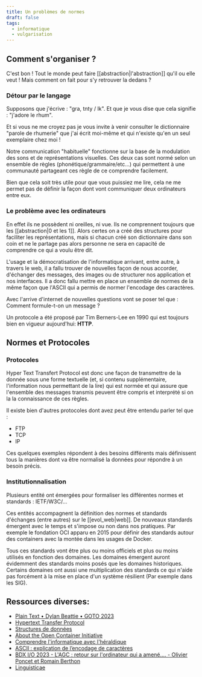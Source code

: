 ```yaml
---
title: Un problèmes de normes
draft: false
tags:
  - informatique
  - vulgarisation
---
```


## Comment s'organiser ?

C'est bon ! Tout le monde peut faire [[abstraction|l'abstraction]] qu'il ou elle veut !
Mais comment on fait pour s'y retrouver la dedans ?

### Détour par le langage

Supposons que j'écrive : "gra, tnty / lk".
Et que je vous dise que cela signifie : "j'adore le rhum".

Et si vous ne me croyez pas je vous invite à venir consulter le dictionnaire "parole de rhumerie" que j'ai écrit moi-même et qui n'existe qu'en un seul exemplaire chez moi !

Notre communication "habituelle" fonctionne sur la base de la modulation des sons et de représentations visuelles.
Ces deux cas sont normé selon un ensemble de règles (phonétique/grammaire/etc...) qui permettent à une communauté partageant ces règle de ce comprendre facilement.

Bien que cela soit très utile pour que vous puissiez me lire, cela ne me permet pas de définir la façon dont vont communiquer deux ordinateurs entre eux.

### Le problème avec les ordinateurs

En effet ils ne possèdent ni oreilles, ni vue. Ils ne comprennent toujours que les [[abstraction|0 et les 1]].
Alors certes on a créé des structures pour faciliter les représentations, mais si chacun créé son dictionnaire dans son coin et ne le partage pas alors personne ne sera en capacité de comprendre ce qui a voulu être dit.

L'usage et la démocratisation de l'informatique arrivant, entre autre, à travers le web, il a fallu trouver de nouvelles façon de nous accorder, d'échanger des messages, des images ou de structurer nos application et nos interfaces.
Il a donc fallu mettre en place un ensemble de normes de la même façon que l'ASCII qui a permis de normer l'encodage des caractères.

Avec l'arrive d'internet de nouvelles questions vont se poser tel que : Comment formule-t-on un message ?

Un protocole a été proposé par Tim Berners-Lee en 1990 qui est toujours bien en vigueur aujourd'hui: **HTTP**.

## Normes et Protocoles

### Protocoles

Hyper Text Transfert Protocol est donc une façon de transmettre de la donnée sous une forme textuelle (et, si contenu supplémentaire, l'information nous permettant de la lire) qui est normée et qui assure que l'ensemble des messages transmis peuvent être compris et interprété si on la la connaissance de ces règles.

Il existe bien d'autres protocoles dont avez peut être entendu parler tel que :

- FTP
- TCP
- IP

Ces quelques exemples répondent à des besoins différents mais définissent tous la manières dont va être normalisé la données pour répondre à un besoin précis.

### Institutionnalisation

Plusieurs entité ont émergées pour formaliser les différentes normes et standards : IETF/W3C/...

Ces entités accompagnent la définition des normes et standards d'échanges (entre autres) sur le [[evol_web|web]]. De nouveaux standards émergent avec le temps et s'impose ou non dans nos pratiques. Par exemple le fondation OCI apparu en 2015 pour définir des standards autour des containers avec la montée dans les usages de Docker.

Tous ces standards vont être plus ou moins officiels et plus ou moins utilisés en fonction des domaines. Les domaines émergent auront évidemment des standards moins posés que les domaines historiques. Certains domaines ont aussi une multiplication des standards ce qui n'aide pas forcément à la mise en place d'un système résilient (Par exemple dans les SIG).

## Ressources diverses:

- [Plain Text • Dylan Beattie • GOTO 2023](https://www.youtube.com/watch?v=4mRxIgu9R70)
- [Hypertext Transfer Protocol](https://datatracker.ietf.org/doc/html/rfc2616)
- [Structures de données](https://www.lri.fr/~hivert/COURS/CFA-L3/03-Structures.pdf)
- [About the Open Container Initiative](https://opencontainers.org/about/overview/)
- [Comprendre l'informatique avec l'héraldique](https://www.cynicalturtle.net/kame/post/2023/07/25/Comprendre-l-informatique-avec-l-heraldique)
- [ASCII : explication de l’encodage de caractères](https://www.ionos.fr/digitalguide/serveur/know-how/ascii-american-standard-code-for-information-interchange/)
- [BDX I/O 2023 - L'AGC : retour sur l'ordinateur qui a amené.... - Olivier Poncet et Romain Berthon](https://www.youtube.com/watch?v=y--tOhotacc&list=PLUJzERpatfsVMOzcD4ZpsOvrZzQW-5O1F&index=4&pp=iAQB)
- [Linguisticae](https://www.youtube.com/@Linguisticae)
